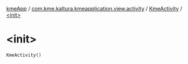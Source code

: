 [kmeApp](../../index.md) / [com.kme.kaltura.kmeapplication.view.activity](../index.md) / [KmeActivity](index.md) / [&lt;init&gt;](./-init-.md)

# &lt;init&gt;

`KmeActivity()`
